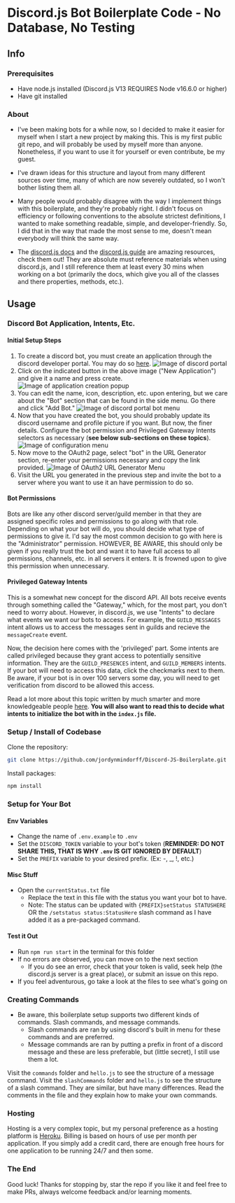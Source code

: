 # Discord.js Bot Boilerplate Code - No Database, No Testing

## Info

### Prerequisites

-   Have node.js installed (Discord.js V13 REQUIRES Node v16.6.0 or higher)
-   Have git installed

### About

-   I've been making bots for a while now, so I decided to make it easier for myself when I start a new project by making this. This is my first public git repo, and will probably be used by myself more than anyone. Nonetheless, if you want to use it for yourself or even contribute, be my guest.

-   I've drawn ideas for this structure and layout from many different sources over time, many of which are now severely outdated, so I won't bother listing them all.

-   Many people would probably disagree with the way I implement things with this boilerplate, and they're probably right. I didn't focus on efficiency or following conventions to the absolute strictest definitions, I wanted to make something readable, simple, and developer-friendly. So, I did that in the way that made the most sense to me, doesn't mean everybody will think the same way.

-   The [discord.js docs](https://discord.js.org/#/docs/main/stable/general/welcome) and the [discord.js guide](https://discordjs.guide/) are amazing resources, check them out! They are absolute must reference materials when using discord.js, and I still reference them at least every 30 mins when working on a bot (primarily the docs, which give you all of the classes and there properties, methods, etc.).

## Usage

### Discord Bot Application, Intents, Etc.

#### Initial Setup Steps

1. To create a discord bot, you must create an application through the discord developer portal. You may do so [here](https://discord.com/developers/applications). ![Image of discord portal](/images/discordSetup1.png "This is what you'll see upon visiting that link and signing in and where you'll access all discord applications.")
2. Click on the indicated button in the above image ("New Application") and give it a name and press create. ![Image of application creation popup](/images/discordSetup2.png 'Enter a name and click create, this initializes your application.')
3. You can edit the name, icon, description, etc. upon entering, but we care about the "Bot" section that can be found in the side menu. Go there and click "Add Bot." ![Image of discord portal bot menu](/images/discordSetup3.png 'Click the button, create the bot!')
4. Now that you have created the bot, you should probably update its discord username and profile picture if you want. But now, the finer details. Configure the bot permission and Privileged Gateway Intents selectors as necessary (**see below sub-sections on these topics**). ![Image of configuration menu](/images/discordSetup4.png 'Decide what permissions and intents you need.')
5. Now move to the OAuth2 page, select "bot" in the URL Generator section, re-enter your permissions necessary and copy the link provided. ![Image of OAuth2 URL Generator Menu](/images/discordSetup5.png 'Generate your invite URL.')
6. Visit the URL you generated in the previous step and invite the bot to a server where you want to use it an have permission to do so.

#### Bot Permissions

Bots are like any other discord server/guild member in that they are assigned specific roles and permissions to go along with that role. Depending on what your bot will do, you should decide what type of permissions to give it. I'd say the most common decision to go with here is the "Administrator" permission. HOWEVER, BE AWARE, this should only be given if you really trust the bot and want it to have full access to all permissions, channels, etc. in all servers it enters. It is frowned upon to give this permission when unnecessary.

#### Privileged Gateway Intents

This is a somewhat new concept for the discord API. All bots receive events through something called the "Gateway," which, for the most part, you don't need to worry about. However, in discord.js, we use "Intents" to declare what events we want our bots to access. For example, the `GUILD_MESSAGES` intent allows us to access the messages sent in guilds and recieve the `messageCreate` event.

Now, the decision here comes with the 'privileged' part. Some intents are called privileged because they grant access to potentially sensitive information. They are the `GUILD_PRESENCES` intent, and `GUILD_MEMBERS` intents. If your bot will need to access this data, click the checkmarks next to them. Be aware, if your bot is in over 100 servers some day, you will need to get verification from discord to be allowed this access.

Read a lot more about this topic written by much smarter and more knowledgeable people [here](https://discordjs.guide/popular-topics/intents.html#privileged-intents). **You will also want to read this to decide what intents to initialize the bot with in the `index.js` file.**

### Setup / Install of Codebase

Clone the repository:

```bash
git clone https://github.com/jordynmindorff/Discord-JS-Boilerplate.git
```

Install packages:

```bash
npm install
```

### Setup for Your Bot

#### Env Variables

-   Change the name of `.env.example` to `.env`
-   Set the `DISCORD_TOKEN` variable to your bot's token (**REMINDER: DO NOT SHARE THIS, THAT IS WHY `.env` IS GIT IGNORED BY DEFAULT**)
-   Set the `PREFIX` variable to your desired prefix. (Ex: -, \_, !, etc.)

#### Misc Stuff

-   Open the `currentStatus.txt` file
    -   Replace the text in this file with the status you want your bot to have.
    -   Note: The status can be updated with `{PREFIX}setStatus STATUSHERE` OR the `/setstatus status:StatusHere` slash command as I have added it as a pre-packaged command.

#### Test it Out

-   Run `npm run start` in the terminal for this folder
-   If no errors are observed, you can move on to the next section
    -   If you do see an error, check that your token is valid, seek help (the discord.js server is a great place), or submit an issue on this repo.
-   If you feel adventurous, go take a look at the files to see what's going on

### Creating Commands

-   Be aware, this boilerplate setup supports two different kinds of commands. Slash commands, and message commands.
    -   Slash commands are ran by using discord's built in menu for these commands and are preferred.
    -   Message commands are ran by putting a prefix in front of a discord message and these are less preferable, but (little secret), I still use them a lot.

Visit the `commands` folder and `hello.js` to see the structure of a message command.
Visit the `slashCommands` folder and `hello.js` to see the structure of a slash command.
They are similar, but have many differences. Read the comments in the file and they explain how to make your own commands.

### Hosting

Hosting is a very complex topic, but my personal preference as a hosting platform is [Heroku](https://heroku.com). Billing is based on hours of use per month per application. If you simply add a credit card, there are enough free hours for one application to be running 24/7 and then some.

### The End

Good luck! Thanks for stopping by, star the repo if you like it and feel free to make PRs, always welcome feedback and/or learning moments.
